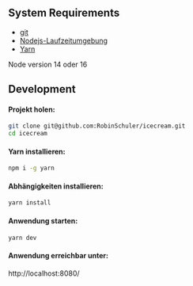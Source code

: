 ## System Requirements

- [git](https://git-scm.com/)
- [Nodejs-Laufzeitumgebung](https://nodejs.org/)
- [Yarn](https://yarnpkg.com/lang/en/)

Node version 14 oder 16

## Development

#### Projekt holen:

```bash
git clone git@github.com:RobinSchuler/icecream.git
cd icecream
```

#### Yarn installieren:

```bash
npm i -g yarn
```

#### Abhängigkeiten installieren:

```bash
yarn install
```

#### Anwendung starten:

```bash
yarn dev
```

#### Anwendung erreichbar unter:

http://localhost:8080/
